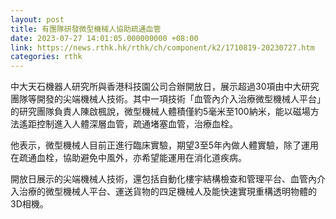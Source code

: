 ```yaml
---
layout: post
title: 有團隊研發微型機械人協助疏通血管　
date: 2023-07-27 14:01:05.000000000 +08:00
link: https://news.rthk.hk/rthk/ch/component/k2/1710819-20230727.htm
categories: rthk
---
```


中大天石機器人研究所與香港科技園公司合辦開放日，展示超過30項由中大研究團隊等開發的尖端機械人技術。其中一項技術「血管內介入治療微型機械人平台」的研究團隊負責人陳啟楓說，微型機械人體積僅約5毫米至100納米，能以磁場方法遙距控制進入人體深層血管，疏通堵塞血管，治療血栓。

他表示，微型機械人目前正進行臨床實驗，期望3至5年內做人體實驗，除了運用在疏通血栓，協助避免中風外，亦希望能運用在消化道疾病。

開放日展示的尖端機械人技術，還包括自動化樓宇結構檢查和管理平台、血管內介入治療的微型機械人平台、運送貨物的四足機械人及能快速實現重構透明物體的3D相機。
